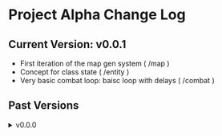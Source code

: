# Project Alpha Change Log

## Current Version: v0.0.1

- First iteration of the map gen system ( /map )
- Concept for class state ( /entity )
- Very basic combat loop: baisc loop with delays ( /combat )

## Past Versions

<details>
    <summary>v0.0.0</summary>
- Basic Project Setup
</details>